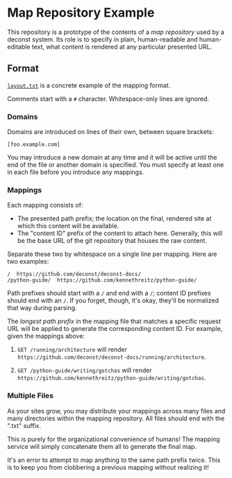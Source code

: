 # Map Repository Example

This repository is a prototype of the contents of a *map repository* used by a deconst system. Its role is to specify in plain, human-readable and human-editable text, what content is rendered at any particular presented URL.

## Format

[`layout.txt`](/layout.txt) is a concrete example of the mapping format.

Comments start with a `#` character. Whitespace-only lines are ignored.

### Domains

Domains are introduced on lines of their own, between square brackets:

```
[foo.example.com]
```

You may introduce a new domain at any time and it will be active until the end of the file or another domain is specified. You must specify at least one in each file before you introduce any mappings.

### Mappings

Each mapping consists of:
* The presented path prefix; the location on the final, rendered site at which this content will be available.
* The "content ID" prefix of the content to attach here. Generally, this will be the base URL of the git repository that houses the raw content.

Separate these two by whitespace on a single line per mapping. Here are two examples:

```
/  https://github.com/deconst/deconst-docs/
/python-guide/  https://github.com/kennethreitz/python-guide/
```

Path prefixes should start with a `/` and end with a `/`; content ID prefixes should end with an `/`. If you forget, though, it's okay, they'll be normalized that way during parsing.

The *longest path prefix* in the mapping file that matches a specific request URL will be applied to generate the corresponding content ID. For example, given the mappings above:

1. `GET /running/architecture` will render `https://github.com/deconst/deconst-docs/running/architecture`.

2. `GET /python-guide/writing/gotchas` will render `https://github.com/kennethreitz/python-guide/writing/gotchas`.

### Multiple Files

As your sites grow, you may distribute your mappings across many files and many directories within the mapping repository. All files should end with the ".txt" suffix.

This is purely for the organizational convenience of humans! The mapping service will simply concatenate them all to generate the final map.

It's an error to attempt to map anything to the same path prefix twice. This is to keep you from clobbering a previous mapping without realizing it!
